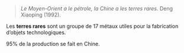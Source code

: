 >*Le Moyen-Orient a le pétrole, la Chine a les terres rares.*
>Deng Xiaoping (1992). 

Les **terres rares** sont un groupe de 17 métaux utiles pour la fabrication d’objets technologiques.

95% de la production se fait en Chine.